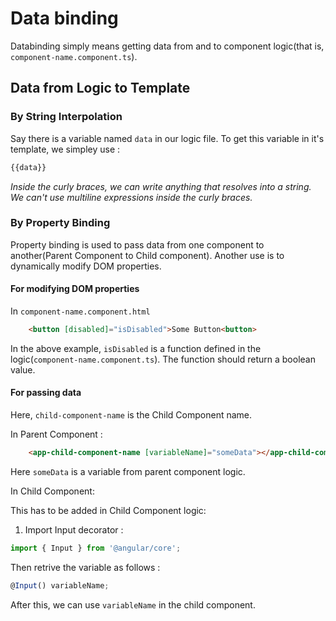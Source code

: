 # Data binding

Databinding simply means getting data from and to component logic(that is, `component-name.component.ts`).

## Data from Logic to Template

### By String Interpolation

Say there is a variable named `data` in our logic file. To get this variable in it's template, we simpley use :
```typescript
{{data}}
```
*Inside the curly braces, we can write anything that resolves into a string. We can't use multiline expressions inside the curly braces.*

### By Property Binding

Property binding is used to pass data from one component to another(Parent Component to Child component). Another use is to dynamically modify DOM properties. 

#### For modifying DOM properties
In `component-name.component.html`
```html
    <button [disabled]="isDisabled">Some Button<button>
```
In the above example, `isDisabled` is a function defined in the logic(`component-name.component.ts`). The function should return a boolean value.

#### For passing data

Here, `child-component-name` is the Child Component name.

In Parent Component :
```html
    <app-child-component-name [variableName]="someData"></app-child-component-name>
```
Here `someData` is a variable from parent component logic.

In Child Component:

This has to be added in Child Component logic: 

1. Import Input decorator :
```typescript
import { Input } from '@angular/core';
```
Then retrive the variable as follows :
```typescript
@Input() variableName;
```
After this, we can use `variableName` in the child component.